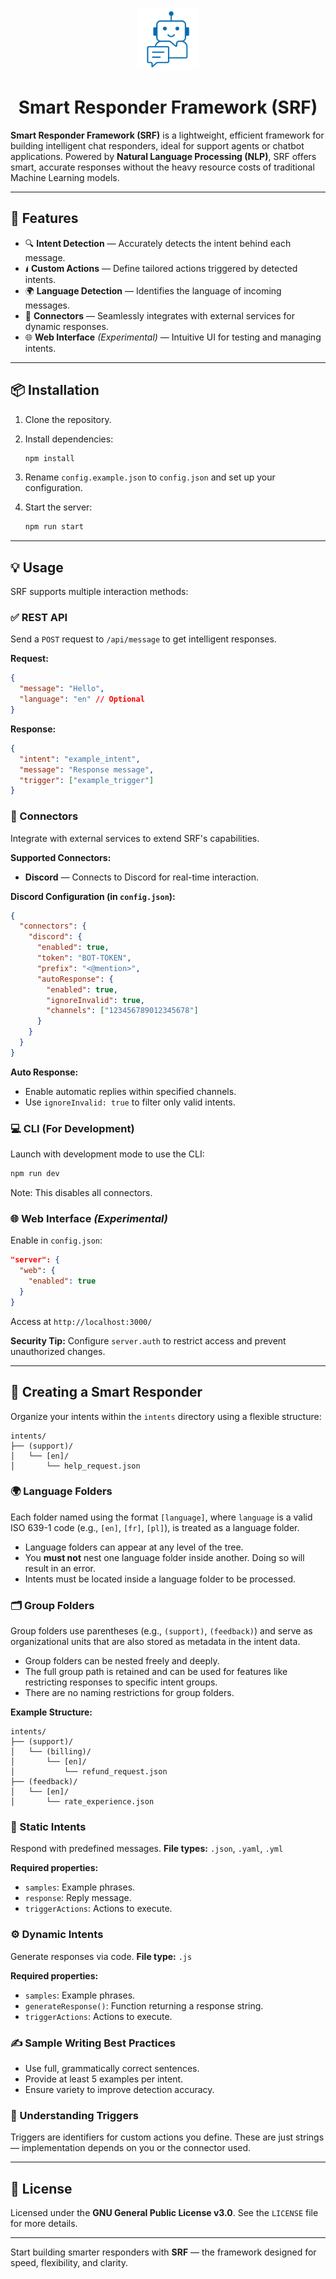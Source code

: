 <p align="center">
  <img src="./assets/logo.png" alt="Librusek Logo" width="100"/>
</p>

<h1 align="center">Smart Responder Framework (SRF)</h1>

**Smart Responder Framework (SRF)** is a lightweight, efficient framework for building intelligent chat responders, ideal for support agents or chatbot applications. Powered by **Natural Language Processing (NLP)**, SRF offers smart, accurate responses without the heavy resource costs of traditional Machine Learning models.

---

## 🚀 Features

* 🔍 **Intent Detection** — Accurately detects the intent behind each message.
* 🖠️ **Custom Actions** — Define tailored actions triggered by detected intents.
* 🌍 **Language Detection** — Identifies the language of incoming messages.
* 🔌 **Connectors** — Seamlessly integrates with external services for dynamic responses.
* 🌐 **Web Interface** *(Experimental)* — Intuitive UI for testing and managing intents.

---

## 📦 Installation

1. Clone the repository.
2. Install dependencies:

   ```bash
   npm install
   ```
3. Rename `config.example.json` to `config.json` and set up your configuration.
4. Start the server:

   ```bash
   npm run start
   ```

---

## 💡 Usage

SRF supports multiple interaction methods:

### ✅ REST API

Send a `POST` request to `/api/message` to get intelligent responses.

**Request:**

```json
{
  "message": "Hello",
  "language": "en" // Optional
}
```

**Response:**

```json
{
  "intent": "example_intent",
  "message": "Response message",
  "trigger": ["example_trigger"]
}
```

### 🔌 Connectors

Integrate with external services to extend SRF's capabilities.

**Supported Connectors:**

* **Discord** — Connects to Discord for real-time interaction.

**Discord Configuration (in `config.json`):**

```json
{
  "connectors": {
    "discord": {
      "enabled": true,
      "token": "BOT-TOKEN",
      "prefix": "<@mention>",
      "autoResponse": {
        "enabled": true,
        "ignoreInvalid": true,
        "channels": ["123456789012345678"]
      }
    }
  }
}
```

**Auto Response:**

* Enable automatic replies within specified channels.
* Use `ignoreInvalid: true` to filter only valid intents.

### 💻 CLI (For Development)

Launch with development mode to use the CLI:

```bash
npm run dev
```

Note: This disables all connectors.

### 🌐 Web Interface *(Experimental)*

Enable in `config.json`:

```json
"server": {
  "web": {
    "enabled": true
  }
}
```

Access at `http://localhost:3000/`

**Security Tip:**
Configure `server.auth` to restrict access and prevent unauthorized changes.

---

## 🧠 Creating a Smart Responder

Organize your intents within the `intents` directory using a flexible structure:

```
intents/
├── (support)/
│   └── [en]/
│       └── help_request.json
```

### 🌍 Language Folders

Each folder named using the format `[language]`, where `language` is a valid ISO 639-1 code (e.g., `[en]`, `[fr]`, `[pl]`), is treated as a language folder.

* Language folders can appear at any level of the tree.
* You **must not** nest one language folder inside another. Doing so will result in an error.
* Intents must be located inside a language folder to be processed.

### 🗂️ Group Folders

Group folders use parentheses (e.g., `(support)`, `(feedback)`) and serve as organizational units that are also stored as metadata in the intent data.

* Group folders can be nested freely and deeply.
* The full group path is retained and can be used for features like restricting responses to specific intent groups.
* There are no naming restrictions for group folders.

**Example Structure:**

```
intents/
├── (support)/
│   └── (billing)/
│       └── [en]/
│           └── refund_request.json
├── (feedback)/
│   └── [en]/
│       └── rate_experience.json
```

### 📄 Static Intents

Respond with predefined messages.
**File types:** `.json`, `.yaml`, `.yml`

**Required properties:**

* `samples`: Example phrases.
* `response`: Reply message.
* `triggerActions`: Actions to execute.

### ⚙️ Dynamic Intents

Generate responses via code.
**File type:** `.js`

**Required properties:**

* `samples`: Example phrases.
* `generateResponse()`: Function returning a response string.
* `triggerActions`: Actions to execute.

### ✍️ Sample Writing Best Practices

* Use full, grammatically correct sentences.
* Provide at least 5 examples per intent.
* Ensure variety to improve detection accuracy.

### 🎯 Understanding Triggers

Triggers are identifiers for custom actions you define. These are just strings — implementation depends on you or the connector used.

---

## 📜 License

Licensed under the **GNU General Public License v3.0**. See the `LICENSE` file for more details.

---

Start building smarter responders with **SRF** — the framework designed for speed, flexibility, and clarity.